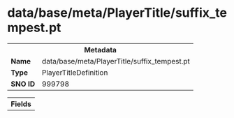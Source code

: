 <h1>data/base/meta/PlayerTitle/suffix_tempest.pt</h1><table><tr><th colspan="100%">Metadata</th></tr><tr><td><b>Name</b></td><td>data/base/meta/PlayerTitle/suffix_tempest.pt</td></tr><tr><td><b>Type</b></td><td>PlayerTitleDefinition</td></tr><tr><td><b>SNO ID</b></td><td>999798</td></tr></table>

<table><tr><th colspan="100%">Fields</th></tr></table>

